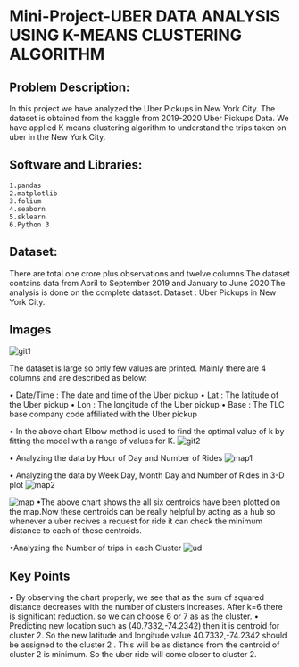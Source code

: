 # Mini-Project-UBER DATA ANALYSIS USING K-MEANS CLUSTERING ALGORITHM

## Problem Description: 
 In this project we have analyzed the Uber Pickups in New York City. The dataset is obtained from the kaggle from 2019-2020 Uber Pickups Data. We have applied K means clustering algorithm to understand the trips taken on uber in the New York City.

## Software and Libraries:
    1.pandas
    2.matplotlib
    3.folium 
    4.seaborn
    5.sklearn
    6.Python 3
    
## Dataset:
 There are total one crore plus observations and twelve columns.The dataset contains data from April to September 2019 and January to June 2020.The analysis is done on the complete dataset. Dataset : Uber Pickups in New York City.
 
## Images
![git1](https://user-images.githubusercontent.com/69394589/211569853-87ecac3f-590b-48ee-8786-b58116a1c32c.png)

The dataset is large so only few values are printed. Mainly there are 4 columns and are described as below:

 • Date/Time : The date and time of the Uber pickup
 • Lat : The latitude of the Uber pickup
 • Lon : The longitude of the Uber pickup
 • Base : The TLC base company code affiliated with the Uber pickup
 
 • In the above chart Elbow method is used to find the optimal value of k by fitting the model with a range of values for K.
 ![git2](https://user-images.githubusercontent.com/69394589/211570543-2a1912c4-4f2c-4769-94f7-fd34b632bd83.png)

• Analyzing the data by Hour of Day and Number of Rides
![map1](https://user-images.githubusercontent.com/69394589/211570779-073093b4-e358-4ff5-8d14-87acf3ee5b56.png)

• Analyzing the data by Week Day, Month Day and Number of Rides in 3-D plot
![map2](https://user-images.githubusercontent.com/69394589/211576767-5ce0df79-00ab-44d3-8a3b-227bd8386374.png)

![map](https://user-images.githubusercontent.com/69394589/211571847-b3bdf0d3-f82f-48b0-af04-c23cf2ab7f50.png)
•The above chart shows the all six centroids have been plotted on the map.Now these centroids can be really helpful by acting as a hub so whenever a uber recives a request for ride it can check the minimum distance to each of these centroids.

•Analyzing the Number of trips in each Cluster
![ud](https://user-images.githubusercontent.com/69394589/211576198-dbe09fe3-88b3-43dd-ab7c-ad226ac4e26a.png)

## Key Points
 • By observing the chart properly, we  see that as the sum of squared distance decreases with the number of clusters increases. After k=6 there is significant reduction. so we can choose 6 or 7 as as the cluster.
• Predicting new location such as (40.7332,-74.2342) then it is centroid for cluster 2. So the new latitude and longitude value 40.7332,-74.2342 should be assigned to the cluster 2 . This will be as distance from the centroid of cluster 2 is minimum. So the uber ride will come closer to cluster 2.






























